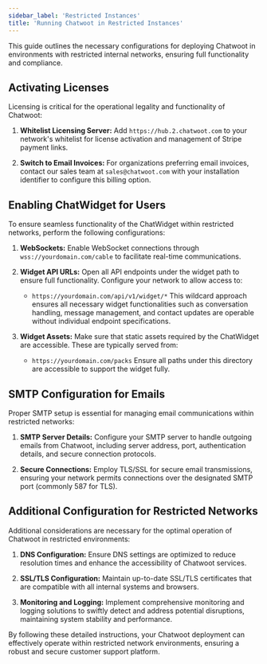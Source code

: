 ```yaml
---
sidebar_label: 'Restricted Instances'
title: 'Running Chatwoot in Restricted Instances'
---
```


This guide outlines the necessary configurations for deploying Chatwoot in environments with restricted internal networks, ensuring full functionality and compliance.

## Activating Licenses

Licensing is critical for the operational legality and functionality of Chatwoot:

1. **Whitelist Licensing Server:**
   Add `https://hub.2.chatwoot.com` to your network's whitelist for license activation and management of Stripe payment links.

2. **Switch to Email Invoices:**
   For organizations preferring email invoices, contact our sales team at `sales@chatwoot.com` with your installation identifier to configure this billing option.

## Enabling ChatWidget for Users

To ensure seamless functionality of the ChatWidget within restricted networks, perform the following configurations:

1. **WebSockets:**
   Enable WebSocket connections through `wss://yourdomain.com/cable` to facilitate real-time communications.

2. **Widget API URLs:**
   Open all API endpoints under the widget path to ensure full functionality. Configure your network to allow access to:
   - `https://yourdomain.com/api/v1/widget/*`
   This wildcard approach ensures all necessary widget functionalities such as conversation handling, message management, and contact updates are operable without individual endpoint specifications.

3. **Widget Assets:**
   Make sure that static assets required by the ChatWidget are accessible. These are typically served from:
   - `https://yourdomain.com/packs`
   Ensure all paths under this directory are accessible to support the widget fully.

## SMTP Configuration for Emails

Proper SMTP setup is essential for managing email communications within restricted networks:

1. **SMTP Server Details:**
   Configure your SMTP server to handle outgoing emails from Chatwoot, including server address, port, authentication details, and secure connection protocols.

2. **Secure Connections:**
   Employ TLS/SSL for secure email transmissions, ensuring your network permits connections over the designated SMTP port (commonly 587 for TLS).

## Additional Configuration for Restricted Networks

Additional considerations are necessary for the optimal operation of Chatwoot in restricted environments:

1. **DNS Configuration:**
   Ensure DNS settings are optimized to reduce resolution times and enhance the accessibility of Chatwoot services.

2. **SSL/TLS Configuration:**
   Maintain up-to-date SSL/TLS certificates that are compatible with all internal systems and browsers.

3. **Monitoring and Logging:**
   Implement comprehensive monitoring and logging solutions to swiftly detect and address potential disruptions, maintaining system stability and performance.

By following these detailed instructions, your Chatwoot deployment can effectively operate within restricted network environments, ensuring a robust and secure customer support platform.
